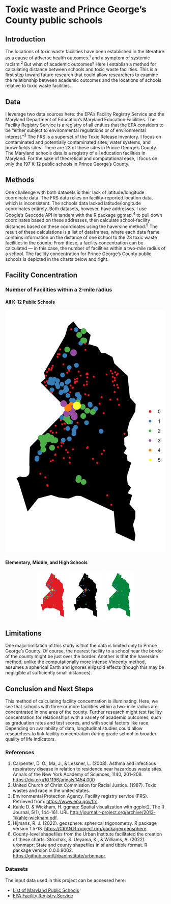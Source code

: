 # Toxic waste and Prince George’s County public schools

## Introduction

The locations of toxic waste facilities have been established in the literature as a cause of adverse health outcomes.<sup>1</sup> and a symptom of systemic racism.<sup>2</sup> But what of academic outcomes? Here I establish a method for calculating distance between schools and toxic waste facilities. This is a first step toward future research that could allow researchers to examine the relationship between academic outcomes and the locations of schools relative to toxic waste facilities.

## Data 
I leverage two data sources here: the EPA’s Facility Registry Service and the Maryland Department of Education’s Maryland Education Facilities. The Facility Registry Service is a registry of all entities that the EPA considers to be “either subject to environmental regulations or of environmental interest.”<sup>3</sup> The FRS is a superset of the Toxic Release Inventory. I focus on contaminated and potentially contaminated sites, water systems, and brownfields sites. There are 23 of these sites in Prince George’s County. The Maryland schools data is a registry of all education facilities in Maryland. For the sake of theoretical and computational ease, I focus on only the 197 K-12 public schools in Prince George’s County. 

## Methods
One challenge with both datasets is their lack of latitude/longitude coordinate data. The FRS data relies on facility-reported location data, which is inconsistent. The schools data lacked latitude/longitude coordinates entirely. Both datasets, however, have addresses. I use Google’s Geocode API in tandem with the R package ggmap.<sup>4</sup> to pull down coordinates based on these addresses, then calculate school-facility distances based on these coordinates using the haversine method.<sup>5</sup> The result of these calculations is a list of dataframes, where each data frame contains information on the distance of one school to the 23 toxic waste facilities in the county. From these, a facility concentration can be calculated — in this case, the number of facilities within a two-mile radius of a school. The facility concentration for Prince George’s County public schools is depicted in the charts below and right.

## Facility Concentration

### Number of Facilities within a 2-mile radius
#### All K-12 Public Schools
![](output/all_2mi.png)

#### Elementary, Middle, and High Schools
<p align="middle">
  <img src="/output/es_2mi.png" width="100" />
  <img src="/output/ms_2mi.png" width="100" /> 
  <img src="/output/hs_2mi.png" width="100" />
</p>

## Limitations

One major limitation of this study is that the data is limited only to Prince George’s County. Of course, the nearest facility to a school near the border of the county might be just over the border. Another is that the haversine method, unlike the computationally more intense Vincenty method, assumes a spherical Earth and ignores ellipsoid effects (though this may be negligible at sufficiently small distances).

## Conclusion and Next Steps
This method of calculating facility concentration is illuminating. Here, we see that schools with three or more facilities within a two-mile radius are concentrated in one area of the county. Further research might test facility concentration for relationships with a variety of academic outcomes, such as graduation rates and test scores, and with social factors like race. Depending on availability of data, longitudinal studies could allow researchers to link facility concentration during grade school to broader quality of life indicators.

### References
1. Carpenter, D. O., Ma, J., & Lessner, L. (2008). Asthma and infectious respiratory disease in relation to residence near hazardous waste sites. Annals of the New York Academy of Sciences, 1140, 201–208. https://doi.org/10.1196/annals.1454.000
2. United Church of Christ Commission for Racial Justice. (1987). Toxic wastes and race in the united states.
3. Environmental Protection Agency. Facility registry service (FRS). Retrieved from: https://www.epa.gov/frs.
4. Kahle D. & Wickham, H. ggmap: Spatial visualization with ggplot2. The R Journal, 5(1), 144-161. URL http://journal.r-project.org/archive/2013-1/kahle-wickham.pdf.
5. Hijmans, R. J. (2022). geosphere: spherical trigonometry. R package version 1.5-18. https://CRAN.R-project.org/package=geosphere.
6. County-level shapefiles from the Urban Institute facilitated the creation of these charts. Strochak, S. Ueyama, K., & Williams, A. (2022). urbnmapr: State and county shapefiles in sf and tibble format. R package version 0.0.0.9002. https://github.com/UrbanInstitute/urbnmapr.

### Datasets
The input data used in this project can be accessed here:
* [List of Maryland Public Schools](https://drive.google.com/file/d/11PUUgI9_ovAg7vdevM8cqeTPFl0NlZCR/view?usp=drive_link)
* [EPA Facility Registry Service](https://drive.google.com/file/d/11Gq_OFARGebx9x1EYw0aevloHok8G-ig/view?usp=drive_link)